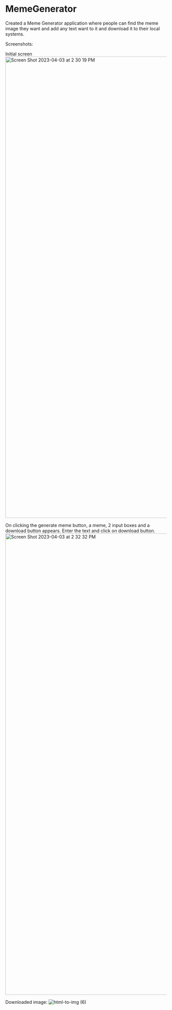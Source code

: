 # MemeGenerator

Created a Meme Generator application where people can find the meme image they want and add any text want to it and download it to their local systems.

Screenshots:

Initial screen
<img width="1440" alt="Screen Shot 2023-04-03 at 2 30 19 PM" src="https://user-images.githubusercontent.com/35915727/229596602-62b60842-1c92-4511-b76c-31c5e133b3dd.png">

On clicking the generate meme button, a meme, 2 input boxes and a download button appears. Enter the text and click on download button.
<img width="1440" alt="Screen Shot 2023-04-03 at 2 32 32 PM" src="https://user-images.githubusercontent.com/35915727/229596832-e6984038-4c6b-4710-ba5c-9fe82c2bfb8a.png">

Downloaded image:
![html-to-img (6)](https://user-images.githubusercontent.com/35915727/229596879-cea39694-2c82-4edc-997c-817cd52e133b.png)
